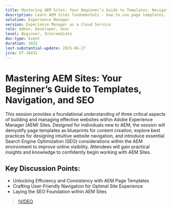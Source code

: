 ```yaml
---
title: Mastering AEM Sites: Your Beginner’s Guide to Templates, Navigation, and SEO
description: Learn AEM Sites fundamentals - how to use page templates, design intuitive navigation, and apply key SEO practices to boost visibility and site performance.
solution: Experience Manager
version: Experience Manager as a Cloud Service
role: Admin, Developer, User
level: Beginner, Intermediate
doc-type: Event
duration: 2025
last-substantial-update: 2025-06-27
jira: KT-18431
---
```


# Mastering AEM Sites: Your Beginner’s Guide to Templates, Navigation, and SEO

This session provides a foundational understanding of three critical aspects of building and managing effective websites within Adobe Experience Manager (AEM) Sites. Designed for individuals new to AEM, the session will demystify page templates as blueprints for content creation, explore best practices for designing intuitive website navigation, and introduce essential Search Engine Optimization (SEO) considerations within the AEM environment to improve online visibility. Attendees will gain practical insights and knowledge to confidently begin working with AEM Sites.

## Key Discussion Points:

* Unlocking Efficiency and Consistency with AEM Page Templates
* Crafting User-Friendly Navigation for Optimal Site Experience
* Laying the SEO Foundation within AEM Sites

>[!VIDEO](https://video.tv.adobe.com/v/3464298/?learn=on&enablevpops)
